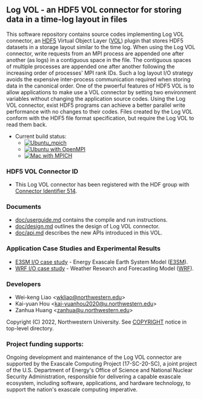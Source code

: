 ## Log VOL - an HDF5 VOL connector for storing data in a time-log layout in files

This software repository contains source codes implementing Log VOL connector, an
[HDF5](https://www.hdfgroup.org) Virtual Object Layer
([VOL](https://portal.hdfgroup.org/display/HDF5/Virtual+Object+Layer)) plugin
that stores HDF5 datasets in a storage layout similar to the time log. When using
the Log VOL connector, write requests from an MPI process are appended one after
another (as logs) in a contiguous space in the file. The contiguous spaces of
multiple processes are appended one after another following the increasing order
of processes' MPI rank IDs. Such a log layout I/O strategy avoids the expensive
inter-process communication required when storing data in the canonical order.
One of the pwoerful features of HDF5 VOL is to allow applications to make use
a VOL connector by setting two environment variables without changing the
application source codes. Using the Log VOL connector, exist HDF5 programs can
achieve a better parallel write performance with no changes to their codes.
Files created by the Log VOL conform with the HDF5 file format specification,
but require the Log VOL to read them back.

* Current build status:
  * [![Ubuntu_mpich](https://github.com/HDFGroup/vol-log-based/actions/workflows/ubuntu_mpich.yml/badge.svg)](https://github.com/HDFGroup/vol-log-based/actions/workflows/ubuntu_mpich.yml)
  * [![Ubuntu with OpenMPI](https://github.com/HDFGroup/vol-log-based/actions/workflows/ubuntu_openmpi.yml/badge.svg)](https://github.com/HDFGroup/vol-log-based/actions/workflows/ubuntu_openmpi.yml)
  * [![Mac with MPICH](https://github.com/HDFGroup/vol-log-based/actions/workflows/mac_mpich.yml/badge.svg)](https://github.com/HDFGroup/vol-log-based/actions/workflows/mac_mpich.yml)

### HDF5 VOL Connector ID
* This Log VOL connector has been registered with the HDF group with
  [Connector Identifier 514](https://portal.hdfgroup.org/display/support/Registered+VOL+Connectors).
 
### Documents
* [doc/userguide.md](doc/userguide.md) contains the compile and run instructions.
* [doc/design.md](doc/design.md) outlines the design of Log VOL connector.
* [doc/api.md](doc/api.md) describes the new APIs introduced in this VOL.

### Application Case Studies and Experimental Results
* [E3SM I/O case study](case_studies/E3SM_IO.md) - Energy Exascale Earth System Model ([E3SM](https://github.com/E3SM-Project/E3SM)).
* [WRF I/O case study](case_studies/WRF.md) - Weather Research and Forecasting Model ([WRF](https://github.com/wrf-model/WRF)).

### Developers
* Wei-keng Liao <<wkliao@northwestern.edu>>
* Kai-yuan Hou <<kai-yuanhou2020@u.northwestern.edu>>
* Zanhua Huang <<zanhua@u.northwestern.edu>>

Copyright (C) 2022, Northwestern University.
See [COPYRIGHT](COPYRIGHT) notice in top-level directory.

### Project funding supports:
Ongoing development and maintenance of the Log VOL connector are supported by the
Exascale Computing Project (17-SC-20-SC), a joint project of the U.S.
Department of Energy's Office of Science and National Nuclear Security
Administration, responsible for delivering a capable exascale ecosystem,
including software, applications, and hardware technology, to support the
nation's exascale computing imperative.

